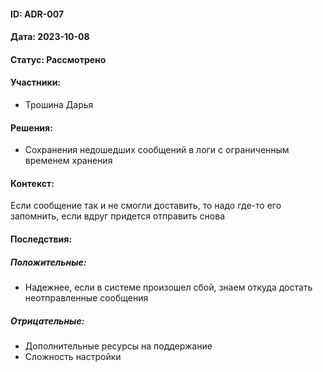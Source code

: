 #### ID: ADR-007

#### Дата: 2023-10-08

#### Статус: Рассмотрено

#### Участники:
* Трошина Дарья

#### Решения:
* Сохранения недошедших сообщений в логи с ограниченным временем хранения

#### Контекст:
Если сообщение так и не смогли доставить, то надо где-то его запомнить, если вдруг придется отправить снова
#### Последствия:

##### Положительные:
* Надежнее, если в системе произошел сбой, знаем откуда достать неотправленные сообщения

##### Отрицательные:
* Дополнительные ресурсы на поддержание
* Сложность настройки 
